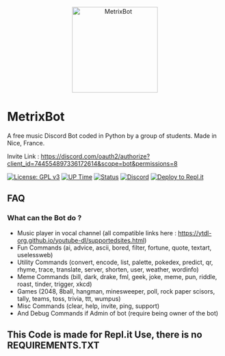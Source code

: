 <p align="center">
    <img src="https://i.imgur.com/JqlSEBO.png" width="200x200" alt="MetrixBot" />
</p>

# MetrixBot

A free music Discord Bot coded in Python by a group of students. Made in Nice, France. 

Invite Link :
https://discord.com/oauth2/authorize?client_id=744554897336172614&scope=bot&permissions=8

[![License: GPL v3](https://img.shields.io/badge/License-GPLv3-blue.svg)](https://www.gnu.org/licenses/gpl-3.0)
[![UP Time](https://img.shields.io/uptimerobot/ratio/m786123386-a1fd3c29dc032e468f6d4022)](https://bit.ly/hugofnmbot)
[![Status](https://img.shields.io/uptimerobot/status/m786123386-a1fd3c29dc032e468f6d4022)](https://bit.ly/hugofnmbot)
[![Discord](https://img.shields.io/discord/695213840819945482?color=yellow)](https://discord.com/)
[![Deploy to Repl.it](https://img.shields.io/badge/Deploy%20to%20Repl.it-Deploy-blueviolet)](https://repl.it/@hugofnm/MetrixBot)

## FAQ

### What can the Bot do ?

* Music player in vocal channel (all compatible links here : https://ytdl-org.github.io/youtube-dl/supportedsites.html)
* Fun Commands (ai, advice, ascii, bored, filter, fortune, quote, textart, uselessweb) 
* Utility Commands (convert, encode, list, palette, pokedex, predict, qr, rhyme, trace, translate, server, shorten, user, weather, wordinfo)
* Meme Commands (bill, dark, drake, fml, geek, joke, meme, pun, riddle, roast, tinder, trigger, xkcd)
* Games (2048, 8ball, hangman, minesweeper, poll, rock paper scisors, tally, teams, toss, trivia, ttt, wumpus)
* Misc Commands (clear, help, invite, ping, support)
* And Debug Commands if Admin of bot (require being owner of the bot)

## This Code is made for Repl.it Use, there is no REQUIREMENTS.TXT
